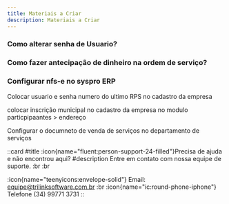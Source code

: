 ```yaml
---
title: Materiais a Criar
description: Materiais a Criar
---
```


### Como alterar senha de Usuario?

### Como fazer antecipação de dinheiro na ordem de serviço?

### Configurar nfs-e no syspro ERP

Colocar usuario e senha numero do ultimo RPS no cadastro da empresa

colocar inscrição municipal no cadastro da empresa no modulo particpipaantes > endereço

Configurar o documneto de venda de serviços no departamento de serviços

 ::card
 #title
 :icon{name="fluent:person-support-24-filled"}Precisa de ajuda e não encontrou aqui?
 #description
 Entre em contato com nossa equipe de suporte. :br :br

:icon{name="teenyicons:envelope-solid"} Email:  <equipe@trilinksoftware.com.br>
:br
:icon{name="ic:round-phone-iphone"} Telefone (34) 99771 3731
 ::
